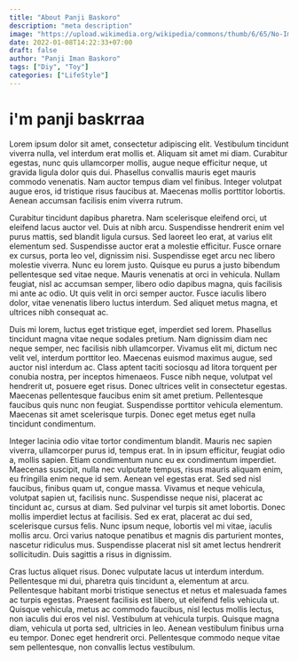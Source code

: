 ```yaml
---
title: "About Panji Baskoro"
description: "meta description"
image: "https://upload.wikimedia.org/wikipedia/commons/thumb/6/65/No-Image-Placeholder.svg/330px-No-Image-Placeholder.svg.png"
date: 2022-01-08T14:22:33+07:00
draft: false
author: "Panji Iman Baskoro"
tags: ["Diy", "Toy"]
categories: ["LifeStyle"]
---
```


<h1>i'm panji baskrraa</h1>



Lorem ipsum dolor sit amet, consectetur adipiscing elit. Vestibulum tincidunt viverra nulla, vel interdum erat mollis et. Aliquam sit amet mi diam. Curabitur egestas, nunc quis ullamcorper mollis, augue neque efficitur neque, ut gravida ligula dolor quis dui. Phasellus convallis mauris eget mauris commodo venenatis. Nam auctor tempus diam vel finibus. Integer volutpat augue eros, id tristique risus faucibus at. Maecenas mollis porttitor lobortis. Aenean accumsan facilisis enim viverra rutrum.

Curabitur tincidunt dapibus pharetra. Nam scelerisque eleifend orci, ut eleifend lacus auctor vel. Duis at nibh arcu. Suspendisse hendrerit enim vel purus mattis, sed blandit ligula cursus. Sed laoreet leo erat, at varius elit elementum sed. Suspendisse auctor erat a molestie efficitur. Fusce ornare ex cursus, porta leo vel, dignissim nisi. Suspendisse eget arcu nec libero molestie viverra. Nunc eu lorem justo. Quisque eu purus a justo bibendum pellentesque sed vitae neque. Mauris venenatis at orci in vehicula. Nullam feugiat, nisl ac accumsan semper, libero odio dapibus magna, quis facilisis mi ante ac odio. Ut quis velit in orci semper auctor. Fusce iaculis libero dolor, vitae venenatis libero luctus interdum. Sed aliquet metus magna, et ultrices nibh consequat ac.

Duis mi lorem, luctus eget tristique eget, imperdiet sed lorem. Phasellus tincidunt magna vitae neque sodales pretium. Nam dignissim diam nec neque semper, nec facilisis nibh ullamcorper. Vivamus elit mi, dictum nec velit vel, interdum porttitor leo. Maecenas euismod maximus augue, sed auctor nisl interdum ac. Class aptent taciti sociosqu ad litora torquent per conubia nostra, per inceptos himenaeos. Fusce nibh neque, volutpat vel hendrerit ut, posuere eget risus. Donec ultrices velit in consectetur egestas. Maecenas pellentesque faucibus enim sit amet pretium. Pellentesque faucibus quis nunc non feugiat. Suspendisse porttitor vehicula elementum. Maecenas sit amet scelerisque turpis. Donec eget metus eget nulla tincidunt condimentum.

Integer lacinia odio vitae tortor condimentum blandit. Mauris nec sapien viverra, ullamcorper purus id, tempus erat. In in ipsum efficitur, feugiat odio a, mollis sapien. Etiam condimentum nunc eu ex condimentum imperdiet. Maecenas suscipit, nulla nec vulputate tempus, risus mauris aliquam enim, eu fringilla enim neque id sem. Aenean vel egestas erat. Sed sed nisl faucibus, finibus quam ut, congue massa. Vivamus et neque vehicula, volutpat sapien ut, facilisis nunc. Suspendisse neque nisi, placerat ac tincidunt ac, cursus at diam. Sed pulvinar vel turpis sit amet lobortis. Donec mollis imperdiet lectus at facilisis. Sed ex erat, placerat ac dui sed, scelerisque cursus felis. Nunc ipsum neque, lobortis vel mi vitae, iaculis mollis arcu. Orci varius natoque penatibus et magnis dis parturient montes, nascetur ridiculus mus. Suspendisse placerat nisl sit amet lectus hendrerit sollicitudin. Duis sagittis a risus in dignissim.

Cras luctus aliquet risus. Donec vulputate lacus ut interdum interdum. Pellentesque mi dui, pharetra quis tincidunt a, elementum at arcu. Pellentesque habitant morbi tristique senectus et netus et malesuada fames ac turpis egestas. Praesent facilisis est libero, ut eleifend felis vehicula ut. Quisque vehicula, metus ac commodo faucibus, nisl lectus mollis lectus, non iaculis dui eros vel nisl. Vestibulum at vehicula turpis. Quisque magna diam, vehicula ut porta sed, ultricies in leo. Aenean vestibulum finibus urna eu tempor. Donec eget hendrerit orci. Pellentesque commodo neque vitae sem pellentesque, non convallis lectus vestibulum. 
